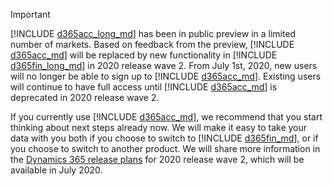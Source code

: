 ﻿---
author: edupont04

ms.service: dynamics365-accountant
ms.topic: include
ms.date: 06/06/2020
ms.author: edupont
---
> [!IMPORTANT]
> [!INCLUDE [d365acc_long_md](d365acc_long_md.md)] has been in public preview in a limited number of markets. Based on feedback from the preview, [!INCLUDE [d365acc_md](d365acc_md.md)] will be replaced by new functionality in [!INCLUDE [d365fin_long_md](d365fin_long_md.md)] in 2020 release wave 2. From July 1st, 2020, new users will no longer be able to sign up to [!INCLUDE [d365acc_md](d365acc_md.md)]. Existing users will continue to have full access until [!INCLUDE [d365acc_md](d365acc_md.md)] is deprecated in 2020 release wave 2.  

If you currently use [!INCLUDE [d365acc_md](d365acc_md.md)], we recommend that you start thinking about next steps already now. We will make it easy to take your data with you both if you choose to switch to [!INCLUDE [d365fin_md](d365fin_md.md)], or if you choose to switch to another product. We will share more information in the [Dynamics 365 release plans](/dynamics365/release-plans/) for 2020 release wave 2, which will be available in July 2020.
